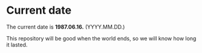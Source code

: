 # Current date

The current date is **1987.06.16.** (YYYY.MM.DD.)

This repository will be good when the world ends, so we will know how long it lasted.